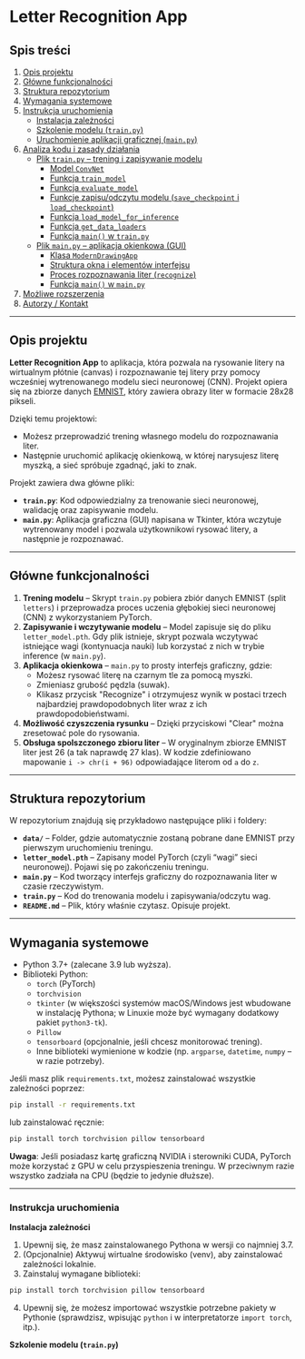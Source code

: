 # Letter Recognition App

## Spis treści
1. [Opis projektu](#opis-projektu)
2. [Główne funkcjonalności](#główne-funkcjonalności)
3. [Struktura repozytorium](#struktura-repozytorium)
4. [Wymagania systemowe](#wymagania-systemowe)
5. [Instrukcja uruchomienia](#instrukcja-uruchomienia)
   - [Instalacja zależności](#instalacja-zależności)
   - [Szkolenie modelu (`train.py`)](#szkolenie-modelu-trainpy)
   - [Uruchomienie aplikacji graficznej (`main.py`)](#uruchomienie-aplikacji-graficznej-mainpy)
6. [Analiza kodu i zasady działania](#analiza-kodu-i-zasady-działania)
   - [Plik `train.py` – trening i zapisywanie modelu](#plik-trainpy--trening-i-zapisywanie-modelu)
     - [Model `ConvNet`](#model-convnet)
     - [Funkcja `train_model`](#funkcja-train_model)
     - [Funkcja `evaluate_model`](#funkcja-evaluate_model)
     - [Funkcje zapisu/odczytu modelu (`save_checkpoint` i `load_checkpoint`)](#funkcje-zapisuodczytu-modelu-save_checkpoint-i-load_checkpoint)
     - [Funkcja `load_model_for_inference`](#funkcja-load_model_for_inference)
     - [Funkcja `get_data_loaders`](#funkcja-get_data_loaders)
     - [Funkcja `main()` w `train.py`](#funkcja-main-w-trainpy)
   - [Plik `main.py` – aplikacja okienkowa (GUI)](#plik-mainpy--aplikacja-okienkowa-gui)
     - [Klasa `ModernDrawingApp`](#klasa-moderndrawingapp)
     - [Struktura okna i elementów interfejsu](#struktura-okna-i-elementów-interfejsu)
     - [Proces rozpoznawania liter (`recognize`)](#proces-rozpoznawania-liter-recognize)
     - [Funkcja `main()` w `main.py`](#funkcja-main-w-mainpy)
7. [Możliwe rozszerzenia](#możliwe-rozszerzenia)
8. [Autorzy / Kontakt](#autorzy--kontakt)

---

## Opis projektu
**Letter Recognition App** to aplikacja, która pozwala na rysowanie litery na wirtualnym płótnie (canvas) i rozpoznawanie tej litery przy pomocy wcześniej wytrenowanego modelu sieci neuronowej (CNN). Projekt opiera się na zbiorze danych [EMNIST](https://www.nist.gov/itl/products-and-services/emnist-dataset), który zawiera obrazy liter w formacie 28x28 pikseli.

Dzięki temu projektowi:
- Możesz przeprowadzić trening własnego modelu do rozpoznawania liter.
- Następnie uruchomić aplikację okienkową, w której narysujesz literę myszką, a sieć spróbuje zgadnąć, jaki to znak.

Projekt zawiera dwa główne pliki:
- **`train.py`**: Kod odpowiedzialny za trenowanie sieci neuronowej, walidację oraz zapisywanie modelu.
- **`main.py`**: Aplikacja graficzna (GUI) napisana w Tkinter, która wczytuje wytrenowany model i pozwala użytkownikowi rysować litery, a następnie je rozpoznawać.

---

## Główne funkcjonalności
1. **Trening modelu** – Skrypt `train.py` pobiera zbiór danych EMNIST (split `letters`) i przeprowadza proces uczenia głębokiej sieci neuronowej (CNN) z wykorzystaniem PyTorch.
2. **Zapisywanie i wczytywanie modelu** – Model zapisuje się do pliku `letter_model.pth`. Gdy plik istnieje, skrypt pozwala wczytywać istniejące wagi (kontynuacja nauki) lub korzystać z nich w trybie inference (w `main.py`).
3. **Aplikacja okienkowa** – `main.py` to prosty interfejs graficzny, gdzie:
   - Możesz rysować literę na czarnym tle za pomocą myszki.
   - Zmieniasz grubość pędzla (suwak).
   - Klikasz przycisk "Recognize" i otrzymujesz wynik w postaci trzech najbardziej prawdopodobnych liter wraz z ich prawdopodobieństwami.
4. **Możliwość czyszczenia rysunku** – Dzięki przyciskowi "Clear" można zresetować pole do rysowania.
5. **Obsługa spolszczonego zbioru liter** – W oryginalnym zbiorze EMNIST liter jest 26 (a tak naprawdę 27 klas). W kodzie zdefiniowano mapowanie `i -> chr(i + 96)` odpowiadające literom od `a` do `z`.

---

## Struktura repozytorium
W repozytorium znajdują się przykładowo następujące pliki i foldery:

- **`data/`** – Folder, gdzie automatycznie zostaną pobrane dane EMNIST przy pierwszym uruchomieniu treningu.
- **`letter_model.pth`** – Zapisany model PyTorch (czyli “wagi” sieci neuronowej). Pojawi się po zakończeniu treningu.
- **`main.py`** – Kod tworzący interfejs graficzny do rozpoznawania liter w czasie rzeczywistym.
- **`train.py`** – Kod do trenowania modelu i zapisywania/odczytu wag.
- **`README.md`** – Plik, który właśnie czytasz. Opisuje projekt.

---

## Wymagania systemowe
- Python 3.7+ (zalecane 3.9 lub wyższa).
- Biblioteki Python:
  - `torch` (PyTorch)
  - `torchvision`
  - `tkinter` (w większości systemów macOS/Windows jest wbudowane w instalację Pythona; w Linuxie może być wymagany dodatkowy pakiet `python3-tk`).
  - `Pillow`
  - `tensorboard` (opcjonalnie, jeśli chcesz monitorować trening).
  - Inne biblioteki wymienione w kodzie (np. `argparse`, `datetime`, `numpy` – w razie potrzeby).

Jeśli masz plik `requirements.txt`, możesz zainstalować wszystkie zależności poprzez:
```bash
pip install -r requirements.txt
```
lub zainstalować ręcznie:
```bash
pip install torch torchvision pillow tensorboard

```

**Uwaga**: Jeśli posiadasz kartę graficzną NVIDIA i sterowniki CUDA, PyTorch może korzystać z GPU w celu przyspieszenia treningu. W przeciwnym razie wszystko zadziała na CPU (będzie to jedynie dłuższe).

---
### Instrukcja uruchomienia

**Instalacja zależności**
1. Upewnij się, że masz zainstalowanego Pythona w wersji co najmniej 3.7.
2. (Opcjonalnie) Aktywuj wirtualne środowisko (venv), aby zainstalować zależności lokalnie.
3. Zainstaluj wymagane biblioteki:
```bash
pip install torch torchvision pillow tensorboard
```
4. Upewnij się, że możesz importować wszystkie potrzebne pakiety w Pythonie (sprawdzisz, wpisując `python` i w interpretatorze `import torch`, itp.).

**Szkolenie modelu (`train.py`)**

